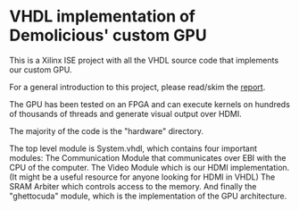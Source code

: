 VHDL implementation of Demolicious' custom GPU
===============

This is a Xilinx ISE project with all the VHDL source code that implements our custom GPU.

For a general introduction to this project, please read/skim the [report](https://github.com/dmpro2014/report).

The GPU has been tested on an FPGA and can execute kernels on hundreds of thousands of threads 
and generate visual output over HDMI.

The majority of the code is the "hardware" directory. 

The top level module is System.vhdl, which contains four important modules: 
The Communication Module that communicates over EBI with the CPU of the computer.
The Video Module which is our HDMI implementation. (It might be a useful resource for anyone looking for HDMI in VHDL)
The SRAM Arbiter which controls access to the memory.
And finally the "ghettocuda" module, which is the implementation of the GPU architecture.
